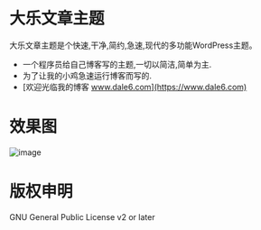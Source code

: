 # 大乐文章主题
大乐文章主题是个快速,干净,简约,急速,现代的多功能WordPress主题。
- 一个程序员给自己博客写的主题,一切以简洁,简单为主.
- 为了让我的小鸡急速运行博客而写的.
- [欢迎光临我的博客 www.dale6.com](https://www.dale6.com)

# 效果图
![image](https://github.com/gaojie1592/dalewenzhang/blob/main/screenshot.png)

# 版权申明
GNU General Public License v2 or later
